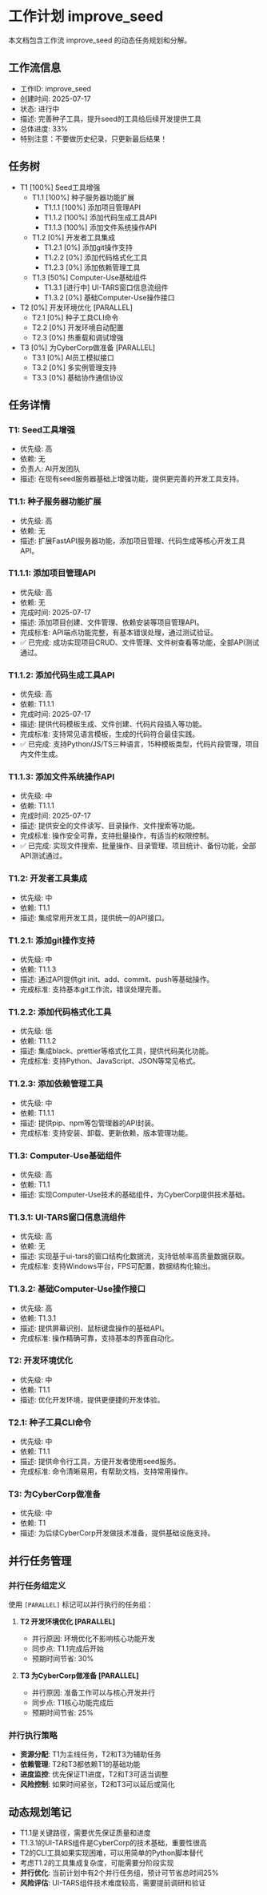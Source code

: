 # 工作计划 improve_seed

本文档包含工作流 improve_seed 的动态任务规划和分解。

## 工作流信息
- 工作ID: improve_seed
- 创建时间: 2025-07-17
- 状态: 进行中
- 描述: 完善种子工具，提升seed的工具给后续开发提供工具
- 总体进度: 33%
- 特别注意：不要做历史纪录，只更新最后结果！

## 任务树

- T1 [100%] Seed工具增强
  - T1.1 [100%] 种子服务器功能扩展
    - T1.1.1 [100%] 添加项目管理API
    - T1.1.2 [100%] 添加代码生成工具API
    - T1.1.3 [100%] 添加文件系统操作API
  - T1.2 [0%] 开发者工具集成
    - T1.2.1 [0%] 添加git操作支持
    - T1.2.2 [0%] 添加代码格式化工具
    - T1.2.3 [0%] 添加依赖管理工具
  - T1.3 [50%] Computer-Use基础组件
    - T1.3.1 [进行中] UI-TARS窗口信息流组件
    - T1.3.2 [0%] 基础Computer-Use操作接口
- T2 [0%] 开发环境优化 [PARALLEL]
  - T2.1 [0%] 种子工具CLI命令
  - T2.2 [0%] 开发环境自动配置
  - T2.3 [0%] 热重载和调试增强
- T3 [0%] 为CyberCorp做准备 [PARALLEL]
  - T3.1 [0%] AI员工模拟接口
  - T3.2 [0%] 多实例管理支持
  - T3.3 [0%] 基础协作通信协议

## 任务详情

### T1: Seed工具增强
- 优先级: 高
- 依赖: 无
- 负责人: AI开发团队
- 描述: 在现有seed服务器基础上增强功能，提供更完善的开发工具支持。

### T1.1: 种子服务器功能扩展
- 优先级: 高
- 依赖: 无
- 描述: 扩展FastAPI服务器功能，添加项目管理、代码生成等核心开发工具API。

### T1.1.1: 添加项目管理API
- 优先级: 高
- 依赖: 无
- 完成时间: 2025-07-17
- 描述: 添加项目创建、文件管理、依赖安装等项目管理API。
- 完成标准: API端点功能完整，有基本错误处理，通过测试验证。
- ✅ 已完成: 成功实现项目CRUD、文件管理、文件树查看等功能，全部API测试通过。

### T1.1.2: 添加代码生成工具API
- 优先级: 高
- 依赖: T1.1.1
- 完成时间: 2025-07-17
- 描述: 提供代码模板生成、文件创建、代码片段插入等功能。
- 完成标准: 支持常见语言模板，生成的代码符合最佳实践。
- ✅ 已完成: 支持Python/JS/TS三种语言，15种模板类型，代码片段管理，项目内文件生成。

### T1.1.3: 添加文件系统操作API
- 优先级: 中
- 依赖: T1.1.1
- 完成时间: 2025-07-17
- 描述: 提供安全的文件读写、目录操作、文件搜索等功能。
- 完成标准: 操作安全可靠，支持批量操作，有适当的权限控制。
- ✅ 已完成: 实现文件搜索、批量操作、目录管理、项目统计、备份功能，全部API测试通过。

### T1.2: 开发者工具集成
- 优先级: 中
- 依赖: T1.1
- 描述: 集成常用开发工具，提供统一的API接口。

### T1.2.1: 添加git操作支持
- 优先级: 中
- 依赖: T1.1.3
- 描述: 通过API提供git init、add、commit、push等基础操作。
- 完成标准: 支持基本git工作流，错误处理完善。

### T1.2.2: 添加代码格式化工具
- 优先级: 低
- 依赖: T1.1.2
- 描述: 集成black、prettier等格式化工具，提供代码美化功能。
- 完成标准: 支持Python、JavaScript、JSON等常见格式。

### T1.2.3: 添加依赖管理工具
- 优先级: 中
- 依赖: T1.1.1
- 描述: 提供pip、npm等包管理器的API封装。
- 完成标准: 支持安装、卸载、更新依赖，版本管理功能。

### T1.3: Computer-Use基础组件
- 优先级: 高
- 依赖: T1.1
- 描述: 实现Computer-Use技术的基础组件，为CyberCorp提供技术基础。

### T1.3.1: UI-TARS窗口信息流组件
- 优先级: 高
- 依赖: 无
- 描述: 实现基于ui-tars的窗口结构化数据流，支持低帧率高质量数据获取。
- 完成标准: 支持Windows平台，FPS可配置，数据结构化输出。

### T1.3.2: 基础Computer-Use操作接口
- 优先级: 高
- 依赖: T1.3.1
- 描述: 提供屏幕识别、鼠标键盘操作的基础API。
- 完成标准: 操作精确可靠，支持基本的界面自动化。

### T2: 开发环境优化
- 优先级: 中
- 依赖: T1.1
- 描述: 优化开发环境，提供更便捷的开发体验。

### T2.1: 种子工具CLI命令
- 优先级: 中
- 依赖: T1.1
- 描述: 提供命令行工具，方便开发者使用seed服务。
- 完成标准: 命令清晰易用，有帮助文档，支持常用操作。

### T3: 为CyberCorp做准备
- 优先级: 中
- 依赖: T1
- 描述: 为后续CyberCorp开发做技术准备，提供基础设施支持。

## 并行任务管理

### 并行任务组定义
使用 `[PARALLEL]` 标记可以并行执行的任务组：

1. **T2 开发环境优化 [PARALLEL]**
   - 并行原因: 环境优化不影响核心功能开发
   - 同步点: T1.1完成后开始
   - 预期时间节省: 30%

2. **T3 为CyberCorp做准备 [PARALLEL]**
   - 并行原因: 准备工作可以与核心开发并行
   - 同步点: T1核心功能完成后
   - 预期时间节省: 25%

### 并行执行策略
- **资源分配**: T1为主线任务，T2和T3为辅助任务
- **依赖管理**: T2和T3都依赖T1的基础功能
- **进度监控**: 优先保证T1进度，T2和T3可适当调整
- **风险控制**: 如果时间紧张，T2和T3可以延后或简化

## 动态规划笔记

- T1.1是关键路径，需要优先保证质量和进度
- T1.3.1的UI-TARS组件是CyberCorp的技术基础，重要性很高
- T2的CLI工具如果实现困难，可以用简单的Python脚本替代
- 考虑T1.2的工具集成复杂度，可能需要分阶段实现
- **并行优化**: 当前计划中有2个并行任务组，预计可节省总时间25%
- **风险评估**: UI-TARS组件技术难度较高，需要提前调研和验证 